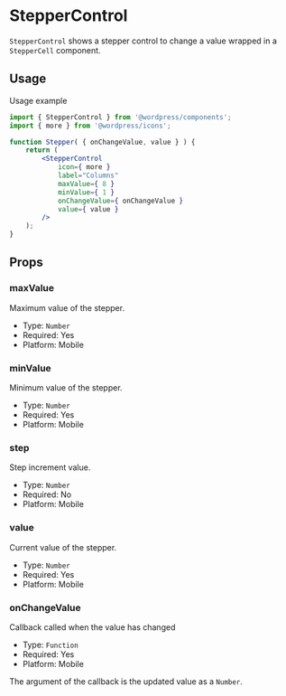 # StepperControl

`StepperControl` shows a stepper control to change a value wrapped in a `StepperCell` component.

## Usage

Usage example

```jsx
import { StepperControl } from '@wordpress/components';
import { more } from '@wordpress/icons';

function Stepper( { onChangeValue, value } ) {
	return (
		<StepperControl
			icon={ more }
			label="Columns"
			maxValue={ 8 }
			minValue={ 1 }
			onChangeValue={ onChangeValue }
			value={ value }
		/>
	);
}
```

## Props

### maxValue

Maximum value of the stepper.

-   Type: `Number`
-   Required: Yes
-   Platform: Mobile

### minValue

Minimum value of the stepper.

-   Type: `Number`
-   Required: Yes
-   Platform: Mobile

### step

Step increment value.

-   Type: `Number`
-   Required: No
-   Platform: Mobile

### value

Current value of the stepper.

-   Type: `Number`
-   Required: Yes
-   Platform: Mobile

### onChangeValue

Callback called when the value has changed

-   Type: `Function`
-   Required: Yes
-   Platform: Mobile

The argument of the callback is the updated value as a `Number`.
